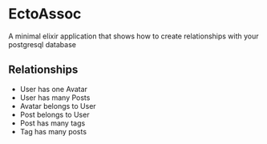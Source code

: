 # EctoAssoc

A minimal elixir application that shows how to create relationships with your
postgresql database

## Relationships
- User has one Avatar
- User has many Posts
- Avatar belongs to User
- Post belongs to User
- Post has many tags
- Tag has many posts
